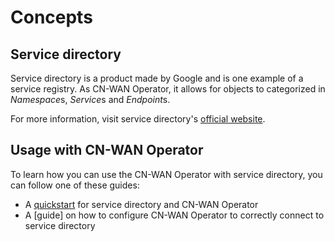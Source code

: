 # Concepts

## Service directory

Service directory is a product made by Google and is one example of a service registry. As CN-WAN Operator, it allows for objects to categorized in *Namespace*s, *Service*s and *Endpoint*s.

For more information, visit service directory's [official website](https://cloud.google.com/service-directory).

## Usage with CN-WAN Operator

To learn how you can use the CN-WAN Operator with service directory, you can follow one of these guides:

* A [quickstart](./quickstart.md) for service directory and CN-WAN Operator
* A [guide] on how to configure CN-WAN Operator to correctly connect to service directory
